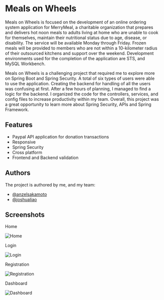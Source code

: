 
# Meals on Wheels

Meals on Wheels is focused on the development of an online ordering system application for MerryMeal, a charitable organization that prepares and delivers hot noon meals to adults living at home who are unable to cook for themselves, maintain their nutritional status due to age, disease, or disability. The service will be available Monday through Friday. Frozen meals will be provided to members who are not within a 10-kilometer radius of their outsourced kitchens and support over the weekend. Development environments used for the completion of the application are STS, and MySQL Workbench.

Meals on Wheels is a challenging project that required me to explore more on Spring Boot and Spring Security. A total of six types of users were able to use the application. Creating the backend for handling of all the users was confusing at first. After a few hours of planning, I managed to find a logic for the backend. I organized the code for the controllers, services, and config files to increase productivity within my team. Overall, this project was a great opportunity to learn more about Spring Security, APIs and Spring Framework.



## Features

- Paypal API application for donation transactions
- Responsive
- Spring Security
- Cross platform
- Frontend and Backend validation


## Authors
The project is authored by me, and my team:
- [@anzelsakamoto](https://github.com/SN-Taisho)
- [@joshualiao](https://github.com/Relleeee)


## Screenshots

Home

![Home](https://onedrive.live.com/embed?resid=D84592B03776F086%21116&authkey=%21AMujULr6IiGrPLc&width=480&height=270)

Login

![Login](https://onedrive.live.com/embed?resid=D84592B03776F086%21160&authkey=%21AJ_OjLWp3lgPEpc&width=642&height=346)

Registration

![Registration](https://onedrive.live.com/embed?resid=D84592B03776F086%21159&authkey=%21AA8qVwIWpCWM5p4&width=642&height=346)

Dashboard

![Dashboard](https://onedrive.live.com/embed?resid=D84592B03776F086%21161&authkey=%21AA-h5v-R-lB3n4s&width=642&height=628)
